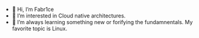- 👋 Hi, I’m Fabr1ce
- 👀 I’m interested in Cloud native architectures.
- 🌱 I’m always learning something new or forifying the fundamnentals. My favorite topic is Linux.

<!---
Fabr1ce/Fabr1ce is a ✨ special ✨ repository because its `README.md` (this file) appears on your GitHub profile.
You can click the Preview link to take a look at your changes.
--->
